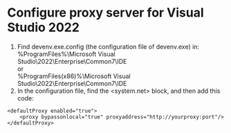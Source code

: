 # Configure proxy server for Visual Studio 2022
1. Find devenv.exe.config (the configuration file of devenv.exe) in:  
  %ProgramFiles%\Microsoft Visual Studio\2022\Enterprise\Common7\IDE  
  or  
  %ProgramFiles(x86)%\Microsoft Visual Studio\2022\Enterprise\Common7\IDE  
2. In the configuration file, find the <system.net> block, and then add this code:
```
<defaultProxy enabled="true">
    <proxy bypassonlocal="true" proxyaddress="http://yourproxy:port"/>
</defaultProxy>
```
